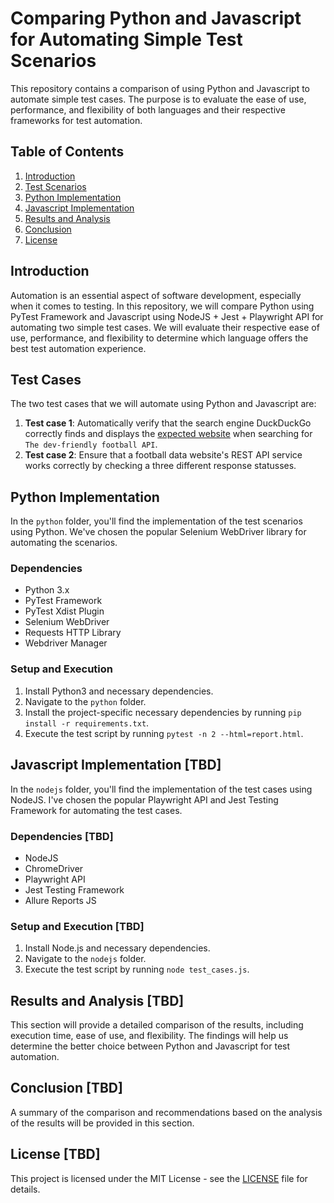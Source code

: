 # Comparing Python and Javascript for Automating Simple Test Scenarios

This repository contains a comparison of using Python and Javascript to automate simple test cases. The purpose is to evaluate the ease of use, performance, and flexibility of both languages and their respective frameworks for test automation.

## Table of Contents

1. [Introduction](#introduction)
2. [Test Scenarios](#test-scenarios)
3. [Python Implementation](#python-implementation)
4. [Javascript Implementation](#javascript-implementation)
5. [Results and Analysis](#results-and-analysis)
6. [Conclusion](#conclusion)
7. [License](#license)

## Introduction

Automation is an essential aspect of software development, especially when it comes to testing. In this repository, we will compare Python using PyTest Framework and Javascript using NodeJS + Jest + Playwright API for automating two simple test cases. We will evaluate their respective ease of use, performance, and flexibility to determine which language offers the best test automation experience.

## Test Cases

The two test cases that we will automate using Python and Javascript are:

1. **Test case 1**: Automatically verify that the search engine DuckDuckGo correctly finds and displays the [expected website](https://www.football-data.org/) when searching for `The dev-friendly football API`.
2. **Test case 2**: Ensure that a football data website's REST API service works correctly by checking a three different response statusses.

## Python Implementation

In the `python` folder, you'll find the implementation of the test scenarios using Python. We've chosen the popular Selenium WebDriver library for automating the scenarios.

### Dependencies

- Python 3.x
- PyTest Framework
- PyTest Xdist Plugin
- Selenium WebDriver
- Requests HTTP Library
- Webdriver Manager

### Setup and Execution

1. Install Python3 and necessary dependencies.
2. Navigate to the `python` folder.
3. Install the project-specific necessary dependencies by running `pip install -r requirements.txt`.
4. Execute the test script by running `pytest -n 2 --html=report.html`.

## Javascript Implementation [TBD]

In the `nodejs` folder, you'll find the implementation of the test cases using NodeJS. I've chosen the popular Playwright API and Jest Testing Framework for automating the test cases.

### Dependencies [TBD]

- NodeJS
- ChromeDriver
- Playwright API
- Jest Testing Framework
- Allure Reports JS

### Setup and Execution [TBD]

1. Install Node.js and necessary dependencies.
2. Navigate to the `nodejs` folder.
3. Execute the test script by running `node test_cases.js`.

## Results and Analysis [TBD]

This section will provide a detailed comparison of the results, including execution time, ease of use, and flexibility. The findings will help us determine the better choice between Python and Javascript for test automation.

## Conclusion [TBD]

A summary of the comparison and recommendations based on the analysis of the results will be provided in this section.

## License [TBD]

This project is licensed under the MIT License - see the [LICENSE](LICENSE) file for details.

